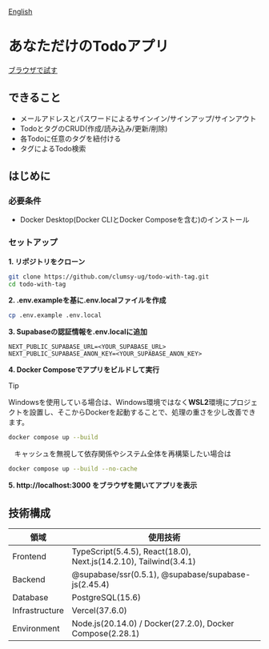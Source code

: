 [English](./README.en.md)

# あなただけのTodoアプリ

[ブラウザで試す](https://todo-with-tag.vercel.app/)

## できること
- メールアドレスとパスワードによるサインイン/サインアップ/サインアウト
- TodoとタグのCRUD(作成/読み込み/更新/削除) 
- 各Todoに任意のタグを紐付ける
- タグによるTodo検索

## はじめに

### 必要条件
- Docker Desktop(Docker CLIとDocker Composeを含む)のインストール

### セットアップ

**1. リポジトリをクローン**
```bash
git clone https://github.com/clumsy-ug/todo-with-tag.git
cd todo-with-tag
```

**2. .env.exampleを基に.env.localファイルを作成**
```bash
cp .env.example .env.local
```

**3. Supabaseの認証情報を.env.localに追加**
```
NEXT_PUBLIC_SUPABASE_URL=<YOUR_SUPABASE_URL>
NEXT_PUBLIC_SUPABASE_ANON_KEY=<YOUR_SUPABASE_ANON_KEY>
```

**4. Docker Composeでアプリをビルドして実行**

> [!TIP]
> Windowsを使用している場合は、Windows環境ではなく**WSL2**環境にプロジェクトを設置し、そこからDockerを起動することで、処理の重さを少し改善できます。

```bash
docker compose up --build
```

&nbsp;&nbsp;&nbsp;キャッシュを無視して依存関係やシステム全体を再構築したい場合は
```bash
docker compose up --build --no-cache
```

**5. http://localhost:3000 をブラウザを開いてアプリを表示**

## 技術構成

| 領域           | 使用技術                                                              |
| -------------  | -------------------------------------------------------------------- |
| Frontend       | TypeScript(5.4.5), React(18.0), Next.js(14.2.10), Tailwind(3.4.1)    |
| Backend        | @supabase/ssr(0.5.1), @supabase/supabase-js(2.45.4)                  |
| Database       | PostgreSQL(15.6)                                                     |
| Infrastructure | Vercel(37.6.0)                                                       |
| Environment    | Node.js(20.14.0) / Docker(27.2.0), Docker Compose(2.28.1)            |
